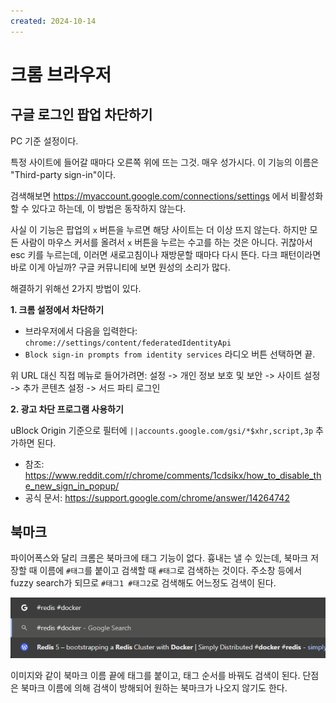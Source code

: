 ```yaml
---
created: 2024-10-14
---
```

# 크롬 브라우저

## 구글 로그인 팝업 차단하기

PC 기준 설정이다.

특정 사이트에 들어갈 때마다 오른쪽 위에 뜨는 그것. 매우 성가시다.
이 기능의 이름은 "Third-party sign-in"이다.

검색해보면 https://myaccount.google.com/connections/settings 에서 비활성화 할 수 있다고 하는데, 이 방법은 동작하지 않는다.

사실 이 기능은 팝업의 `x` 버튼을 누르면 해당 사이트는 더 이상 뜨지 않는다.
하지만 모든 사람이 마우스 커서를 올려서 `x` 버튼을 누르는 수고를 하는 것은 아니다.
귀찮아서 esc 키를 누르는데, 이러면 새로고침이나 재방문할 때마다 다시 뜬다.
다크 패턴이라면 바로 이게 아닐까? 구글 커뮤니티에 보면 원성의 소리가 많다.

해결하기 위해선 2가지 방법이 있다.

**1. 크롬 설정에서 차단하기**

- 브라우저에서 다음을 입력한다: `chrome://settings/content/federatedIdentityApi`
- `Block sign-in prompts from identity services` 라디오 버튼 선택하면 끝.

위 URL 대신 직접 메뉴로 들어가려면: 설정 -> 개인 정보 보호 및 보안 -> 사이트 설정 -> 추가 콘텐츠 설정 -> 서드 파티 로그인

**2. 광고 차단 프로그램 사용하기**

uBlock Origin 기준으로 필터에 `||accounts.google.com/gsi/*$xhr,script,3p` 추가하면 된다.

- 참조: https://www.reddit.com/r/chrome/comments/1cdsikx/how_to_disable_the_new_sign_in_popup/
- 공식 문서: https://support.google.com/chrome/answer/14264742

## 북마크

파이어폭스와 달리 크롬은 북마크에 태그 기능이 없다.
흉내는 낼 수 있는데, 북마크 저장할 때 이름에 `#태그`를 붙이고 검색할 때 `#태그`로 검색하는 것이다.
주소창 등에서 fuzzy search가 되므로 `#태그1 #태그2`로 검색해도 어느정도 검색이 된다.

![chrome bookmarks tagging](./res/chrome-bookmarks-tagging.png)

이미지와 같이 북마크 이름 끝에 태그를 붙이고, 태그 순서를 바꿔도 검색이 된다.
단점은 북마크 이름에 의해 검색이 방해되어 원하는 북마크가 나오지 않기도 한다.
